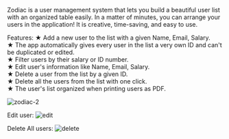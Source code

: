   Zodiac is a user management system that lets you build a beautiful user list with an organized table easily. In a matter of minutes, you can arrange your users in the application! It is creative, time-saving, and easy to use.
 
 Features: 
★ Add a new user to the list with a given Name, Email, Salary.<br />
★ The app automatically gives every user in the list a very own ID and can't be duplicated or edited.<br />
★ Filter users by their salary or ID number.<br />
★ Edit user's information like Name, Email, Salary.<br />
★ Delete a user from the list by a given ID.<br />
★ Delete all the users from the list with one click.<br />
★ The user's list organized when printing users as PDF.<br />

<img src="https://i.ibb.co/HN7rRkj/zodiac-2.png" alt="zodiac-2" border="0">

Edit user:
<img src="https://i.ibb.co/tK8bwBc/edit.png" alt="edit" border="0">

Delete All users:
<img src="https://i.ibb.co/zr9nPy8/delete.png" alt="delete" border="0">
